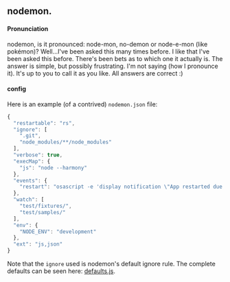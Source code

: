 ## nodemon.

#### Pronunciation

nodemon, is it pronounced: node-mon, no-demon or node-e-mon (like pokémon)?
Well...I've been asked this many times before. I like that I've been asked this before. There's been bets as to which one it actually is.
The answer is simple, but possibly frustrating. I'm not saying (how I pronounce it). It's up to you to call it as you like. All answers are correct :)

#### config

Here is an example (of a contrived) `nodemon.json` file:

```javascript
{
  "restartable": "rs",
  "ignore": [
    ".git",
    "node_modules/**/node_modules"
  ],
  "verbose": true,
  "execMap": {
    "js": "node --harmony"
  },
  "events": {
    "restart": "osascript -e 'display notification \"App restarted due to:\n'$FILENAME'\" with title \"nodemon\"'"
  },
  "watch": [
    "test/fixtures/",
    "test/samples/"
  ],
  "env": {
    "NODE_ENV": "development"
  },
  "ext": "js,json"
}
```

Note that the `ignore` used is nodemon's default ignore rule. The complete defaults can be seen here: [defaults.js](https://github.com/remy/nodemon/blob/master/lib/config/defaults.js).
